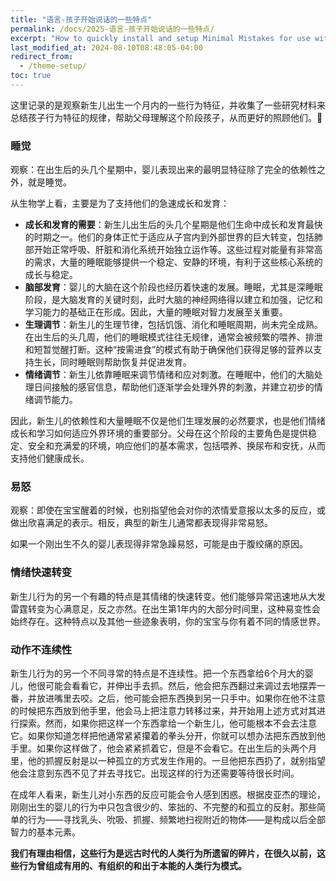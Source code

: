 ```yaml
---
title: "语言-孩子开始说话的一些特点"
permalink: /docs/2025-语言-孩子开始说话的一些特点/
excerpt: "How to quickly install and setup Minimal Mistakes for use with GitHub Pages."
last_modified_at: 2024-08-10T08:48:05-04:00
redirect_from:
  - /theme-setup/
toc: true
---
```


这里记录的是观察新生儿出生一个月内的一些行为特征，并收集了一些研究材料来总结孩子行为特征的规律，帮助父母理解这个阶段孩子，从而更好的照顾他们。💎

### 睡觉

观察：在出生后的头几个星期中，婴儿表现出来的最明显特征除了完全的依赖性之外，就是睡觉。

从生物学上看，主要是为了支持他们的急速成长和发育：
* **成长和发育的需要**：新生儿出生后的头几个星期是他们生命中成长和发育最快的时期之一。他们的身体正忙于适应从子宫内到外部世界的巨大转变，包括肺部开始正常呼吸、肝脏和消化系统开始独立运作等。这些过程对能量有非常高的需求，大量的睡眠能够提供一个稳定、安静的环境，有利于这些核心系统的成长与稳定。
* **脑部发育**：婴儿的大脑在这个阶段也经历着快速的发展。睡眠，尤其是深睡眠阶段，是大脑发育的关键时刻，此时大脑的神经网络得以建立和加强，记忆和学习能力的基础正在形成。因此，大量的睡眠对智力发展至关重要。
* **生理调节**：新生儿的生理节律，包括饥饿、消化和睡眠周期，尚未完全成熟。在出生后的头几周，他们的睡眠模式往往无规律，通常会被频繁的喂养、排泄和短暂觉醒打断。这种“按需进食”的模式有助于确保他们获得足够的营养以支持生长，同时睡眠则帮助恢复并促进发育。
* **情绪调节**：新生儿依靠睡眠来调节情绪和应对刺激。在睡眠中，他们的大脑处理日间接触的感官信息，帮助他们逐渐学会处理外界的刺激，并建立初步的情绪调节能力。

因此，新生儿的依赖性和大量睡眠不仅是他们生理发展的必然要求，也是他们情绪成长和学习如何适应外界环境的重要部分。父母在这个阶段的主要角色是提供稳定、安全和充满爱的环境，响应他们的基本需求，包括喂养、换尿布和安抚，从而支持他们健康成长。

### 易怒

观察：即使在宝宝醒着的时候，也别指望他会对你的浓情爱意报以太多的反应，或做出欣喜满足的表示。相反，典型的新生儿通常都表现得非常易怒。

如果一个刚出生不久的婴儿表现得非常急躁易怒，可能是由于腹绞痛的原因。


### 情绪快速转变

新生儿行为的另一个有趣的特点是其情绪的快速转变。他们能够异常迅速地从大发雷霆转变为心满意足，反之亦然。在出生第1年内的大部分时间里，这种易变性会始终存在。这种特点以及其他一些迹象表明，你的宝宝与你有着不同的情感世界。

### 动作不连续性

新生儿行为的另一个不同寻常的特点是不连续性。把一个东西拿给6个月大的婴儿，他很可能会看看它，并伸出手去抓。然后，他会把东西翻过来调过去地摆弄一番，并放进嘴里去咬。之后，他可能会把东西换到另一只手中。如果你在他不注意的时候把东西放到他手里，他会马上把注意力转移过来，并开始用上述方式对其进行探索。然而，如果你把这样一个东西拿给一个新生儿，他可能根本不会去注意它。如果你知道怎样把他通常紧紧攥着的拳头分开，你就可以想办法把东西放到他手里。如果你这样做了，他会紧紧抓着它，但是不会看它。在出生后的头两个月里，他的抓握反射是以一种孤立的方式发生作用的。一旦他把东西扔了，就别指望他会注意到东西不见了并去寻找它。出现这样的行为还需要等待很长时间。

在成年人看来，新生儿对小东西的反应可能会令人感到困惑。根据皮亚杰的理论，刚刚出生的婴儿的行为中只包含很少的、笨拙的、不完整的和孤立的反射。那些简单的行为——寻找乳头、吮吸、抓握、频繁地扫视附近的物体——是构成以后全部智力的基本元素。

**我们有理由相信，这些行为是远古时代的人类行为所遗留的碎片，在很久以前，这些行为曾组成有用的、有组织的和出于本能的人类行为模式。**

